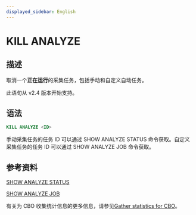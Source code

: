 ```yaml
---
displayed_sidebar: English
---
```


# KILL ANALYZE

## 描述

取消一个**正在运行**的采集任务，包括手动和自定义自动任务。

此语句从 v2.4 版本开始支持。

## 语法

```SQL
KILL ANALYZE <ID>
```

手动采集任务的任务 ID 可以通过 SHOW ANALYZE STATUS 命令获取。自定义采集任务的任务 ID 可以通过 SHOW ANALYZE JOB 命令获取。

## 参考资料

[SHOW ANALYZE STATUS](../data-definition/SHOW_ANALYZE_STATUS.md)

[SHOW ANALYZE JOB](../data-definition/SHOW_ANALYZE_JOB.md)

有关为 CBO 收集统计信息的更多信息，请参见[Gather statistics for CBO](../../../using_starrocks/Cost_based_optimizer.md)。